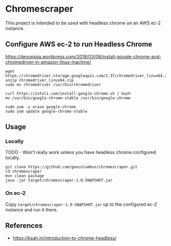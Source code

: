 # Chromescraper

This project is intended to be used with headless chrome on an AWS ec-2 instance.

## Configure AWS ec-2 to run Headless Chrome

https://devopsqa.wordpress.com/2018/03/08/install-google-chrome-and-chromedriver-in-amazon-linux-machine/

```
wget https://chromedriver.storage.googleapis.com/2.37/chromedriver_linux64.zip
unzip chromedriver_linux64.zip
sudo mv chromedriver /usr/bin/chromedriver

curl https://intoli.com/install-google-chrome.sh | bash
mv /usr/bin/google-chrome-stable /usr/bin/google-chrome

sudo yum -y erase google-chrome
sudo yum update google-chrome-stable
```

## Usage

### Locally

TODO - Won't really work unless you have headless chrome configured locally.

```
git clone https://github.com/geocolumbus/chromescraper.git
cd chromescraper
mvn clean package
java -jar target/chromescraper-1.0-SNAPSHOT.jar
```

### On ec-2

Copy ```target/chromescraper-1.0-SNAPSHOT.jar``` up to the configured ec-2 instance and run it there.

## References

* https://ksah.in/introduction-to-chrome-headless/
